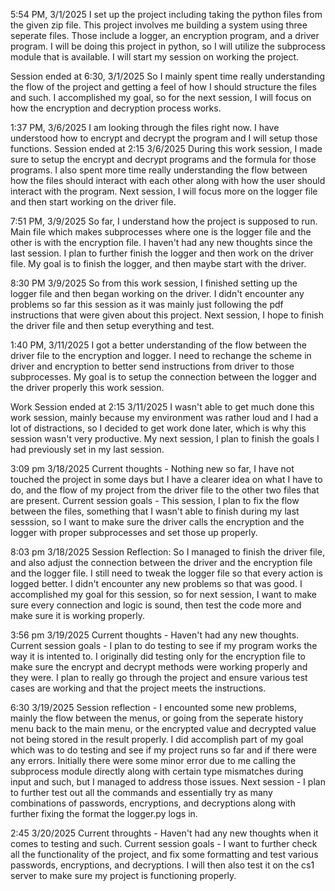5:54 PM, 3/1/2025
I set up the project including taking the python files from the given zip file. This project involves me building a system using three seperate files.
Those include a logger, an encryption program, and a driver program.
I will be doing this project in python, so I will utilize the subprocess module that is available. I will start my session on working the project.

Session ended at 6:30, 3/1/2025
So I mainly spent time really understanding the flow of the project and getting a feel of how I should structure the files and such. I accomplished my goal, so for the next session, I will focus on how the encryption and decryption process works.

1:37 PM, 3/6/2025
I am looking through the files right now. I have understood how to encrypt and decrypt the program and I will setup those functions.
Session ended at 2:15 3/6/2025
During this work session, I made sure to setup the encrypt and decrypt programs and the formula for those programs. I also spent more time really understanding the flow between how the files should interact with each other along with how the user should interact with the program. Next session, I will focus more on the logger file and then start working on the driver file.

7:51 PM, 3/9/2025
So far, I understand how the project is supposed to run. Main file which makes subprocesses where one is the logger file and the other is with the encryption file. I haven't had any new thoughts since the last session. I plan to further finish the logger and then work on the driver file. My goal is to finish the logger, and then maybe start with the driver.

8:30 PM 3/9/2025
So from this work session, I finished setting up the logger file and then began working on the driver. I didn't encounter any problems so far this session as it was mainly just following the pdf instructions that were given about this project. Next session, I hope to finish the driver file and then setup everything and test.

1:40 PM, 3/11/2025
I got a better understanding of the flow between the driver file to the encryption and logger. I need to rechange the scheme in driver and encryption to better send instructions from driver to those subprocesses. My goal is to setup the connection between the logger and the driver properly this work session.

Work Session ended at 2:15 3/11/2025
I wasn't able to get much done this work session, mainly because my environment was rather loud and I had a lot of distractions, so I decided to get work done later, which is why this session wasn't very productive. My next session, I plan to finish the goals I had previously set in my last session.

3:09 pm 3/18/2025
Current thoughts - Nothing new so far, I have not touched the project in some days but I have a clearer idea on what I have to do, and the flow of my project from the driver file to the other two files that are present.
Current session goals - This session, I plan to fix the flow between the files, something that I wasn't able to finish during my last sesssion, so I want to make sure the driver calls the encryption and the logger with proper subprocesses and set those up properly.

8:03 pm 3/18/2025
Session Reflection: So I managed to finish the driver file, and also adjust the connection between the driver and the encryption file and the logger file. I still need to tweak the logger file so that every action is logged better. I didn't encounter any new problems so that was good. I accomplished my goal for this session, so for next session, I want to make sure every connection and logic is sound, then test the code more and make sure it is working properly.

3:56 pm 3/19/2025
Current thoughts - Haven't had any new thoughts.
Current session goals - I plan to do testing to see if my program works the way it is intented to. I originally did testing only for the encryption file to make sure the encrypt and decrypt methods were working properly and they were. I plan to really go through the project and ensure various test cases are working and that the project meets the instructions.

6:30 3/19/2025
Session reflection - I encounted some new problems, mainly the flow between the menus, or going from the seperate history menu back to the main menu, or the encrypted value and decrypted value not being stored in the result properly. I did accomplish part of my goal which was to do testing and see if my project runs so far and if there were any errors. Initially there were some minor error due to me calling the subprocess module directly along with certain type mismatches during input and such, but I managed to address those issues.
Next session - I plan to further test out all the commands and essentially try as many combinations of passwords, encryptions, and decryptions along with further fixing the format the logger.py logs in.

2:45 3/20/2025
Current throughts - Haven't had any new thoughts when it comes to testing and such.
Current session goals - I want to further check all the functionality of the project, and fix some formatting and test various passwords, encryptions, and decryptions. I will then also test it on the cs1 server to make sure my project is functioning properly.

